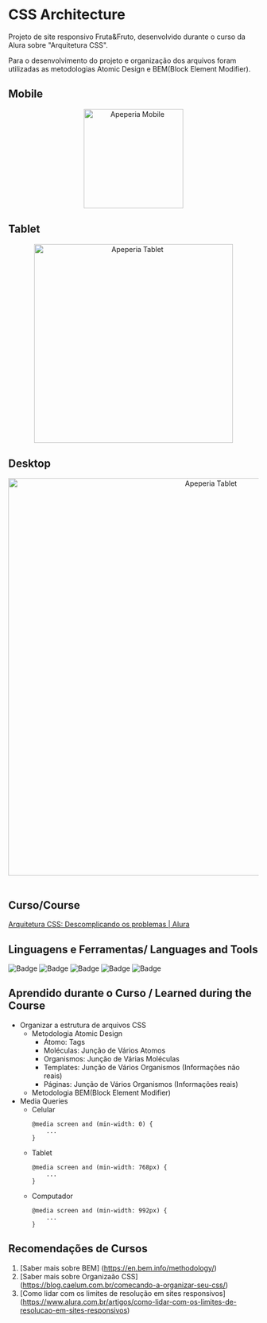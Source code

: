 # CSS Architecture
Projeto de site responsivo Fruta&Fruto, desenvolvido durante o curso da Alura sobre "Arquitetura CSS".

Para o desenvolvimento do projeto e organização dos arquivos foram utilizadas as metodologias Atomic Design e BEM(Block Element Modifier).

## Mobile
<div align="center">
  <img src="_readme_/Mobile.gif" alt="Apeperia Mobile" width="200">
</div>

## Tablet
<div align="center">
  <img src="_readme_/Tablet.gif" alt="Apeperia Tablet" width="400">
</div>

## Desktop
<div align="center">
  <img src="_readme_/Web.gif" alt="Apeperia Tablet" width="800">
  </br>
  </br>
</div>

## Curso/Course
[Arquitetura CSS: Descomplicando os problemas | Alura](https://cursos.alura.com.br/course/arquitetura-css)

## Linguagens e Ferramentas/ Languages and Tools
![Badge](https://img.shields.io/badge/-HTML-E34F26?style=for-the-badge&logo=html5&logoColor=ffffff)
![Badge](https://img.shields.io/badge/-CSS3-1572B6?style=for-the-badge&logo=css3&logoColor=ffffff)
![Badge](https://img.shields.io/badge/-VSCode-007ACC?style=for-the-badge&logo=visual-studio-code&logoColor=ffffff)
![Badge](https://img.shields.io/badge/-GIT-F1502F?style=for-the-badge&logo=git&logoColor=ffffff)
![Badge](https://img.shields.io/badge/-GITHUB-000000?style=for-the-badge&logo=github&logoColor=ffffff)

## Aprendido durante o Curso / Learned during the Course
- Organizar a estrutura de arquivos CSS
	- Metodologia Atomic Design
		- Átomo: Tags
		- Moléculas: Junção de Vários Atomos
		- Organismos: Junção de Várias Moléculas
		- Templates: Junção de Vários Organismos (Informações não reais)
		- Páginas: Junção de Vários Organismos (Informações reais)
	- Metodologia BEM(Block Element Modifier)
- Media Queries
	- Celular
		```css3
		@media screen and (min-width: 0) {
			...
		}
		```
	- Tablet
		```css3
		@media screen and (min-width: 768px) {
			...
		}
		```
	- Computador
		```css3
		@media screen and (min-width: 992px) {
			...
		}
		```

## Recomendações de Cursos
1. [Saber mais sobre BEM] (https://en.bem.info/methodology/)
2. [Saber mais sobre Organizaão CSS] (https://blog.caelum.com.br/comecando-a-organizar-seu-css/)
3. [Como lidar com os limites de resolução em sites responsivos] (https://www.alura.com.br/artigos/como-lidar-com-os-limites-de-resolucao-em-sites-responsivos)
